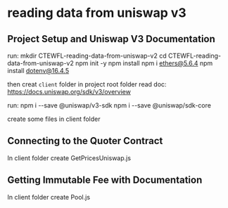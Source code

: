 # reading data from uniswap v3

## Project Setup and Uniswap V3 Documentation

run:
mkdir CTEWFL-reading-data-from-uniswap-v2
cd CTEWFL-reading-data-from-uniswap-v2
npm init -y
npm install
npm i ethers@5.6.4
npm install dotenv@16.4.5

then creat `client` folder in project root folder
read doc: https://docs.uniswap.org/sdk/v3/overview

run:
npm i --save @uniswap/v3-sdk
npm i --save @uniswap/sdk-core

create some files in client folder

## Connecting to the Quoter Contract

In client folder create GetPricesUniswap.js

## Getting Immutable Fee with Documentation

In client folder create Pool.js

